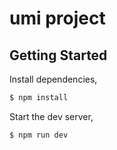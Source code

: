 # umi project

## Getting Started

Install dependencies,

```bash
$ npm install
```

Start the dev server,

```bash
$ npm run dev
```
